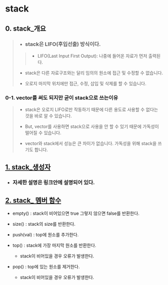 # stack

## 0. stack_개요
> * ### stack은 LIFO(후입선출) 방식이다.
> > - LIFO(Last Input First Output): 나중에 들어온 자료가 먼저 출력된다.
>
> * stack은 다른 자료구조와는 달리 임의의 원소에 접근 및 수정할 수 없습니다.
>
> * 오로지 마지막 위치에만 접근, 수정, 삽입 및 삭제를 할 수 있습니다.

### 0-1. vector를 써도 되지만 굳이 stack으로 쓰는이유
> * stack은 오로지 LIFO로만 작동하기 때문에 다른 용도로 사용할 수 없다는 것을 바로 알 수 있습니다.
>
> * But, vector를 사용하면 stack으로 사용을 안 할 수 있기 때문에 가독성이 떨어질 수 있습니다. 
>
> * vector와 stack에서 성능은 큰 차이가 없습니다. 가독성을 위해 stack을 쓰기도 합니다.

## [1. stack_생성자](https://github.com/Hwan9915/Algorithm/blob/main/C%2B%2B%20STL%20Container/stack/stack_constructor.cpp)

- ### 자세한 설명은 링크안에 설명되어 있다.

  
## [2. stack_ 멤버 함수](https://github.com/Hwan9915/Algorithm/blob/main/C%2B%2B%20STL%20Container/stack/stack.cpp)

+ empty() : stack이 비어있으면 true 그렇지 않으면 false를 반환한다.


+ size() : stack의 size를 반환한다.


+ push(val) : top에 원소를 추가한다.
  

+ top() : stack에 가장 마지막 원소를 반환한다.
  - stack이 비어있을 경우 오류가 발생한다.


+ pop() : top에 있는 원소를 제거한다.
  - stack이 비어있을 경우 오류가 발생한다.